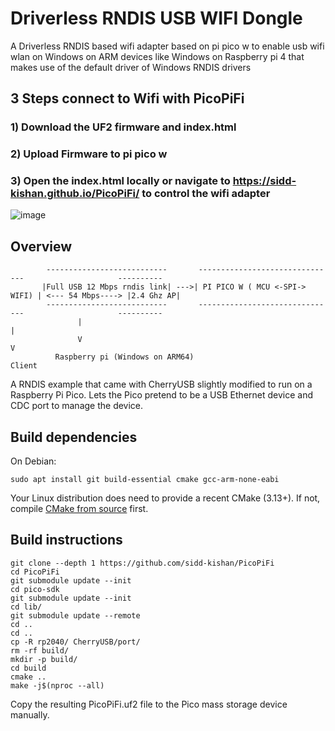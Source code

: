 # Driverless RNDIS USB WIFI Dongle
A Driverless RNDIS based wifi adapter based on pi pico w to enable usb wifi wlan on Windows on ARM devices like Windows on Raspberry pi 4 that makes use of the default driver of Windows RNDIS drivers


## 3 Steps connect to Wifi with PicoPiFi
### 1) Download the UF2 firmware and index.html
### 2) Upload Firmware to pi pico w
### 3) Open the index.html locally or navigate to https://sidd-kishan.github.io/PicoPiFi/ to control the wifi adapter

![image](https://github.com/sidd-kishan/PicoPiFi/assets/1007208/29d206ca-cc51-4f08-8696-4dd7b14d2b2d)




## Overview
```
        ---------------------------       -------------------------------                     ----------
       |Full USB 12 Mbps rndis link| --->| PI PICO W ( MCU <-SPI-> WIFI) | <--- 54 Mbps----> |2.4 Ghz AP|
        ---------------------------       -------------------------------                     ----------
               |                                                                                  |
               V                                                                                  V
          Raspberry pi (Windows on ARM64)                                                       Client
```

A RNDIS example that came with CherryUSB slightly modified to run on a Raspberry Pi Pico.
Lets the Pico pretend to be a USB Ethernet device and CDC port to manage the device. 

## Build dependencies

On Debian:

```
sudo apt install git build-essential cmake gcc-arm-none-eabi
```

Your Linux distribution does need to provide a recent CMake (3.13+).
If not, compile [CMake from source](https://cmake.org/download/#latest) first.

## Build instructions

```
git clone --depth 1 https://github.com/sidd-kishan/PicoPiFi
cd PicoPiFi
git submodule update --init
cd pico-sdk
git submodule update --init
cd lib/
git submodule update --remote
cd ..
cd ..
cp -R rp2040/ CherryUSB/port/
rm -rf build/
mkdir -p build/
cd build
cmake ..
make -j$(nproc --all)
```

Copy the resulting PicoPiFi.uf2 file to the Pico mass storage device manually.
